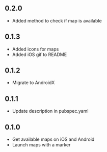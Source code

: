 ## 0.2.0

* Added method to check if map is available


## 0.1.3

* Added icons for maps
* Added iOS gif to README


## 0.1.2

* Migrate to AndroidX


## 0.1.1

* Update description in pubspec.yaml


## 0.1.0

* Get available maps on iOS and Android
* Launch maps with a marker
